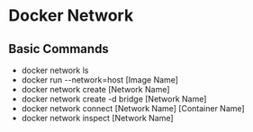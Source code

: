 # Docker Network
## Basic Commands
* docker network ls
* docker run --network=host [Image Name]
* docker network create [Network Name]
* docker network create -d bridge [Network Name]
* docker network connect [Network Name] [Container Name]
* docker network inspect [Network Name]